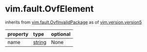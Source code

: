 vim.fault.OvfElement
====================
inherits from [vim.fault.OvfInvalidPackage](docs/vim.fault.OvfInvalidPackage.md)
as of [vim.version.version5](docs/vim.version.md)

| property | type | optional |
|:---------|:-----|:---------|
| name | [string](string.md "string") | None |
